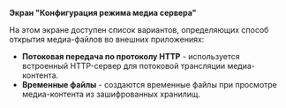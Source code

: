**Экран "Конфигурация режима медиа сервера"**

На этом экране доступен список вариантов, определяющих способ открытия медиа-файлов во внешних приложениях:
- **Потоковая передача по протоколу HTTP** - используется встроенный HTTP-сервер для потоковой трансляции медиа-контента.
- **Временные файлы** - создаются временные файлы при просмотре медиа-контента из зашифрованных хранилищ.